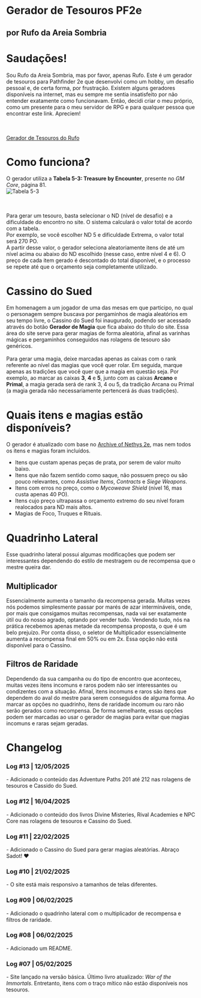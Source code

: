 <div>
<h1>Gerador de Tesouros PF2e</h1>
<h2>por Rufo da Areia Sombria</h2>

<p>
<h1>Saudações!</h1>
Sou Rufo da Areia Sombria, mas por favor, apenas Rufo. Este é um gerador de tesouros para Pathfinder 2e que desenvolvi como um hobby, um desafio pessoal e, de certa forma, por frustração. Existem alguns geradores disponíveis na internet, mas eu sempre me sentia insatisfeito por não entender exatamente como funcionavam. Então, decidi criar o meu próprio, como um presente para o meu servidor de RPG e para qualquer pessoa que encontrar este link. Apreciem!

<br><br>
<a href="https://rufodaareiasombria.github.io/tesouros-pf2e/">Gerador de Tesouros do Rufo</a>
</p>

<p>
<h1>Como funciona?</h1>
O gerador utiliza a <strong>Tabela 5-3: Treasure by Encounter</strong>, presente no <i>GM Core</i>, página 81.
<br>
<img src="https://i.imgur.com/uAqSeBC.png" alt="Tabela 5-3">

<br><br>
Para gerar um tesouro, basta selecionar o ND (nível de desafio) e a dificuldade do encontro no site. O sistema calculará o valor total de acordo com a tabela.  
Por exemplo, se você escolher ND 5 e dificuldade Extrema, o valor total será 270 PO.  
A partir desse valor, o gerador seleciona aleatoriamente itens de até um nível acima ou abaixo do ND escolhido (nesse caso, entre nível 4 e 6). O preço de cada item gerado é descontado do total disponível, e o processo se repete até que o orçamento seja completamente utilizado.
</p>

<p>
<h1>Cassino do Sued</h1>
Em homenagem a um jogador de uma das mesas em que participo, no qual o personagem sempre buscava por pergaminhos de magia aleatórios em seu tempo livre, o Cassino do Sued foi inaugurado, podendo ser acessado através do botão <strong>Gerador de Magia</strong> que fica abaixo do título do site. Essa área do site serve para gerar magias de forma aleatória, afinal as varinhas mágicas e pergaminhos conseguidos nas rolagens de tesouro são genéricos.
<br><br>
Para gerar uma magia, deixe marcadas apenas as caixas com o rank referente ao nível das magias que você quer rolar. Em seguida, marque apenas as tradições que você quer que a magia em questão seja. Por exemplo, ao marcar as caixas <strong>3</strong>, <strong>4</strong> e <strong>5</strong>, junto com as caixas <strong>Arcano</strong> e <strong>Primal</strong>, a magia gerada será de rank 3, 4 ou 5, da tradição Arcana ou Primal (a magia gerada não necessariamente pertencerá ás duas tradições). 
</p>
<p>
<h1>Quais itens e magias estão disponíveis?</h1>
O gerador é atualizado com base no <a href="https://2e.aonprd.com">Archive of Nethys 2e</a>, mas nem todos os itens e magias foram incluídos.  
<ul>
<li>Itens que custam apenas peças de prata, por serem de valor muito baixo.</li>
<li>Itens que não fazem sentido como saque, não possuem preço ou são pouco relevantes, como <i>Assistive Items</i>, <i>Contracts</i> e <i>Siege Weapons</i>.</li>
<li>Itens com erros no preço, como o <i>Mycoweave Shield</i> (nível 16, mas custa apenas 40 PO).</li>
<li>Itens cujo preço ultrapassa o orçamento extremo do seu nível foram realocados para ND mais altos.</li>
<li>Magias de Foco, Truques e Rituais.</li>
</ul>
</p>
<p>
<h1>Quadrinho Lateral</h1>
Esse quadrinho lateral possui algumas modificações que podem ser interessantes dependendo do estilo de mestragem ou de recompensa que o mestre queira dar.

<h2>Multiplicador</h2>
Essencialmente aumenta o tamanho da recompensa gerada. Muitas vezes nós podemos simplesmente passar por marés de azar intermináveis, onde, por mais que consigamos muitas recompensas, nada vai ser exatamente útil ou do nosso agrado, optando por vender tudo. Vendendo tudo, nós na prática recebemos apenas metade da recompensa proposta, o que é um belo prejuízo. Por conta disso, o seletor de Multiplicador essencialmente aumenta a recompensa final em 50% ou em 2x. Essa opção não está disponível para o Cassino.
<h2>Filtros de Raridade</h2>
Dependendo da sua campanha ou do tipo de encontro que aconteceu, muitas vezes itens incomuns e raros podem não ser interessantes ou condizentes com a situação. Afinal, itens incomuns e raros são itens que dependem do aval do mestre para serem conseguidos de alguma forma. Ao marcar as opções no quadrinho, itens de raridade incomum ou raro não serão gerados como recompensa. De forma semelhante, essas opções podem ser marcadas ao usar o gerador de magias para evitar que magias incomuns e raras sejam geradas.
</p>

<p>
<h1>Changelog</h1>
<h3>Log #13 | 12/05/2025</h3>
- Adicionado o conteúdo das Adventure Paths 201 até 212 nas rolagens de tesouros e Cassido do Sued.
<h3>Log #12 | 16/04/2025</h3>
- Adicionado o conteúdo dos livros Divine Misteries, Rival Academies e NPC Core nas rolagens de tesouros e Cassino do Sued.
<h3>Log #11 | 22/02/2025</h3>
- Adicionado o Cassino do Sued para gerar magias aleatórias. Abraço Sadot! ❤
<h3>Log #10 | 21/02/2025</h3>
- O site está mais responsivo a tamanhos de telas diferentes.
<h3>Log #09 | 06/02/2025</h3>
- Adicionado o quadrinho lateral com o multiplicador de recompensa e filtros de raridade.

<h3>Log #08 | 06/02/2025</h3>
- Adicionado um README.

<h3>Log #07 | 05/02/2025</h3>
- Site lançado na versão básica. Último livro atualizado: <i>War of the Immortals</i>. Entretanto, itens com o traço mítico não estão disponíveis nos tesouros.
</p>
</div>
